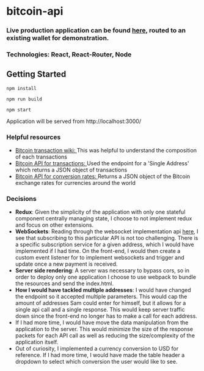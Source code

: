 # bitcoin-api

### Live production application can be found [here](http://bitcoin-received.herokuapp.com/1AJbsFZ64EpEfS5UAjAfcUG8pH8Jn3rn1F), routed to an existing wallet for demonstration.

### Technologies: React, React-Router, Node

## Getting Started

`npm install`

`npm run build`

`npm start`

Application will be served from http://localhost:3000/

### Helpful resources
* [Bitcoin transaction wiki: ](https://en.bitcoin.it/wiki/Transaction)
This was helpful to understand the composition of each transactions
* [Bitcoin API for transactions: ](https://blockchain.info/api/blockchain_api)
Used the endpoint for a 'Single Address' which returns a JSON object of transactions
* [Bitcoin API for conversion rates: ](https://blockchain.info/api/exchange_rates_api)
Returns a JSON object of the Bitcoin exchange rates for currencies around the world

### Decisions  
* **Redux**: Given the simplicity of the application with only one stateful component centrally managing state, I choose to not implement redux and focus on other extensions.
* **WebSockets**: Reading through the websocket implementation api [here](https://blockchain.info/api/api_websocket), I see that subscribing to this particular API is not too challenging.  There is a specific subscription service for a given address, which I would have implemented if I had time.  On the front-end, I would then create a custom event listener for to implement websockets and trigger and update once a new payment is received.
* **Server side rendering**: A server was necessary to bypass cors, so in order to deploy only one application I choose to use webpack to bundle the resources and send the index.html.
* **How I would have tackled multiple addresses**: I would have changed the endpoint so it accepted multiple parameters.  This would cap the amount of addresses Sam could enter for himself, but it allows for a single api call and a single response.  This would keep server traffic down since the front-end no longer has to make a call for each address.
* If I had more time, I would have move the data manipulation from the application to the server.  This would minimize the size of the response packets for each API call as well as reducing the size/complexity of the application itself.
* Out of curiosity, I implemented a currency conversion to USD for reference.  If I had more time, I would have made the table header a dropdown to select which conversion the user would like to see.
